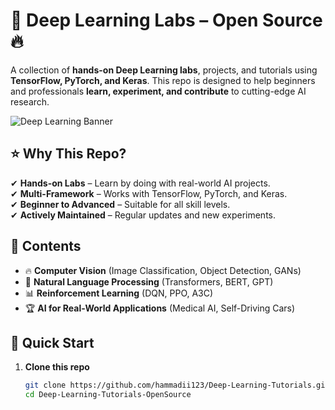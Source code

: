 # 🚀 Deep Learning Labs – Open Source 🔥  
A collection of **hands-on Deep Learning labs**, projects, and tutorials using **TensorFlow, PyTorch, and Keras**. This repo is designed to help beginners and professionals **learn, experiment, and contribute** to cutting-edge AI research.

![Deep Learning Banner](https://source.unsplash.com/1000x300/?artificial-intelligence,deep-learning)

## ⭐ Why This Repo?  
✔ **Hands-on Labs** – Learn by doing with real-world AI projects.  
✔ **Multi-Framework** – Works with TensorFlow, PyTorch, and Keras.  
✔ **Beginner to Advanced** – Suitable for all skill levels.  
✔ **Actively Maintained** – Regular updates and new experiments.  

## 📂 Contents  
- 🔥 **Computer Vision** (Image Classification, Object Detection, GANs)  
- 🧠 **Natural Language Processing** (Transformers, BERT, GPT)  
- 📊 **Reinforcement Learning** (DQN, PPO, A3C)  
- 🏆 **AI for Real-World Applications** (Medical AI, Self-Driving Cars)  

## 🔗 Quick Start  
1. **Clone this repo**  
   ```bash
   git clone https://github.com/hammadii123/Deep-Learning-Tutorials.git
   cd Deep-Learning-Tutorials-OpenSource
